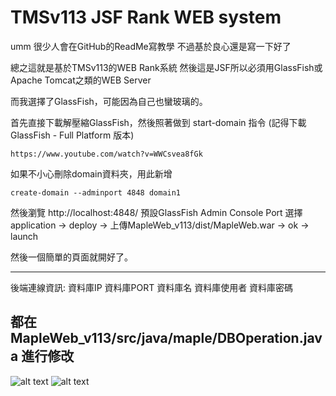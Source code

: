 

# TMSv113 JSF Rank WEB system

umm
很少人會在GitHub的ReadMe寫教學
不過基於良心還是寫一下好了

總之這就是基於TMSv113的WEB Rank系統
然後這是JSF所以必須用GlassFish或Apache Tomcat之類的WEB Server

而我選擇了GlassFish，可能因為自己也蠻玻璃的。


首先直接下載解壓縮GlassFish，然後照著做到 start-domain 指令
(記得下載 GlassFish - Full Platform 版本)
```
https://www.youtube.com/watch?v=WWCsvea8fGk
```
如果不小心刪除domain資料夾，用此新增
```
create-domain --adminport 4848 domain1
```

然後瀏覽 http://localhost:4848/ 預設GlassFish Admin Console Port
選擇 application -> deploy -> 上傳MapleWeb_v113/dist/MapleWeb.war -> ok -> launch


然後一個簡單的頁面就開好了。

------------------------------
後端連線資訊:
資料庫IP
資料庫PORT
資料庫名
資料庫使用者
資料庫密碼

都在 MapleWeb_v113/src/java/maple/DBOperation.java 進行修改
------------------------------

![alt text](https://i.imgur.com/551Rkab.jpg)
![alt text](https://i.imgur.com/6knEsQE.png)
